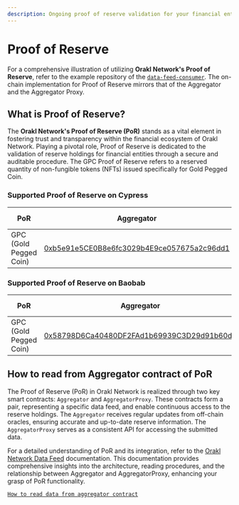 ```yaml
---
description: Ongoing proof of reserve validation for your financial entity.
---
```


# Proof of Reserve

For a comprehensive illustration of utilizing **Orakl Network's Proof of Reserve**, refer to the example repository of the [`data-feed-consumer`](https://github.com/Bisonai/data-feed-consumer). The on-chain implementation for Proof of Reserve mirrors that of the Aggregator and the Aggregator Proxy.

## What is Proof of Reserve?

The **Orakl Network's Proof of Reserve (PoR)** stands as a vital element in fostering trust and transparency within the financial ecosystem of Orakl Network. 
Playing a pivotal role, Proof of Reserve is dedicated to the validation of reserve holdings for financial entities through a secure and auditable procedure. 
The GPC Proof of Reserve refers to a reserved quantity of non-fungible tokens (NFTs) issued specifically for Gold Pegged Coin.


### Supported Proof of Reserve on Cypress

<table><thead><tr><th width="157">PoR</th><th>Aggregator</th><th>AggregatorProxy</th><th>Heartbeat (m)</th></tr></thead><tbody>
    <tr>
        <td>GPC (Gold Pegged Coin)</td>
        <td><a href="https://www.klaytnfinder.io/account/0xb5e91e5CE0B8e6fc3029b4E9ce057675a2c96dd1">0xb5e91e5CE0B8e6fc3029b4E9ce057675a2c96dd1</a></td>
        <td><a href="https://www.klaytnfinder.io/account/0x9FbA23B10692cB3fa6Fea09834855ACc597BD180">0x9FbA23B10692cB3fa6Fea09834855ACc597BD180</a></td>
        <td>60</td></tr></tr></tbody></table>

### Supported Proof of Reserve on Baobab

<table><thead><tr><th width="157">PoR</th><th>Aggregator</th><th>AggregatorProxy</th><th>Heartbeat (m)</th></tr></thead><tbody>
    <tr>
        <td>GPC (Gold Pegged Coin)</td><td><a href="https://baobab.klaytnfinder.io/account/0x58798D6Ca40480DF2FAd1b69939C3D29d91b60d3">0x58798D6Ca40480DF2FAd1b69939C3D29d91b60d3</a></td>
        <td><a href="https://baobab.klaytnfinder.io/account/0x821179a6d4F62fa6979BF42bEb9eE16a1F14C4eD">0x821179a6d4F62fa6979BF42bEb9eE16a1F14C4eD</a></td>
        <td>60</td></tr></tr></tbody></table>

</tbody></table>

## How to read from Aggregator contract of PoR

The Proof of Reserve (PoR) in Orakl Network is realized through two key smart contracts: `Aggregator` and `AggregatorProxy`. These contracts form a pair, representing a specific data feed, and enable continuous access to the reserve holdings. The `Aggregator` receives regular updates from off-chain oracles, ensuring accurate and up-to-date reserve information. The `AggregatorProxy` serves as a consistent API for accessing the submitted data.

For a detailed understanding of PoR and its integration, refer to the [Orakl Network Data Feed](./data-feed.md) documentation. This documentation provides comprehensive insights into the architecture, reading procedures, and the relationship between Aggregator and AggregatorProxy, enhancing your grasp of PoR functionality.

[`How to read data from aggregator contract`](./data-feed#initialization)

